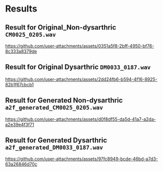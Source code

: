 # Results

## Result for Original_Non-dysarthric `CM0025_0205.wav`

https://github.com/user-attachments/assets/0351a5f8-2bff-4950-bf76-8c333a8379de

## Result for Original Dysarthric `DM0033_0187.wav`

https://github.com/user-attachments/assets/2dd24fb6-b594-4f16-8925-82b1f67cbcb1



## Result for Generated Non-dysarthric `a2f_generated_CM0025_0205.wav`

https://github.com/user-attachments/assets/d0f8df55-da5d-41a7-a2da-a2e39e4f3f71


## Result for Generated Dysarthric `a2f_generated_DM0033_0187.wav`

https://github.com/user-attachments/assets/97fc8949-bcde-46bd-a7d3-63a26846d70c


